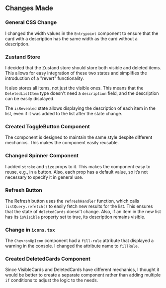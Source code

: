 ## Changes Made

### General CSS Change

I changed the width values in the `Entrypoint` component to ensure that the card
with a description has the same width as the card without a description.

### Zustand Store

I decided that the Zustand store should store both visible and deleted items. This allows
for easy integration of these two states and simplifies the introduction of a "revert" functionality.

It also stores all items, not just the visible ones. This means that the `DeletedListItem`
type doesn't need a `description` field, and the description can be easily displayed.

The `isRevealed` state allows displaying the description of each item in the list,
even if it was added to the list after the state change.

### Created ToggleButton Component

The component is designed to maintain the same style despite different mechanics.
This makes the component easily reusable.

### Changed Spinner Component

I added `stroke` and `size` props to it. This makes the component easy to reuse, e.g.,
in a button. Also, each prop has a default value, so it’s not necessary to specify it in general use.

### Refresh Button

The Refresh button uses the `refreshHandler` function, which calls `listQuery.refetch()`
to easily fetch new results for the list. This ensures that the state of `deletedCards`
doesn't change. Also, if an item in the new list has its `isVisible` property set to true,
its description remains visible.

### Change in `icons.tsx`

The `ChevronUpIcon` component had a `fill-rule` attribute that displayed a warning in the console.
I changed the attribute name to `fillRule`.

### Created DeletedCards Component

Since VisibleCards and DeletedCards have different mechanics, I thought it would be better to create
a separate component rather than adding multiple `if` conditions to adjust the logic to the needs.

